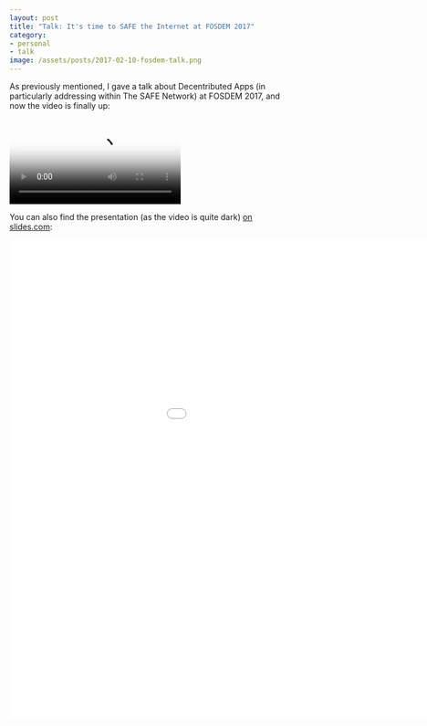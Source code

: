 ```yaml
---
layout: post
title: "Talk: It's time to SAFE the Internet at FOSDEM 2017"
category:
- personal
- talk
image: /assets/posts/2017-02-10-fosdem-talk.png
---
```


As previously mentioned, I gave a talk about Decentributed Apps (in particularly addressing within The SAFE Network) at FOSDEM 2017, and now the video is finally up:

<video controls
  poster="/assets/posts/2017-02-10-fosdem-talk.png" >
  <source
    src="https://video.fosdem.org/2017/Janson/safe_internet.vp8.webm"
    type="video/webm">
  <source
    src="https://video.fosdem.org/2017/Janson/safe_internet.mp4"
    type="video/mp4">
  Your browser doesn't support HTML5 video tag.
</video>


You can also find the presentation (as the video is quite dark) [on slides.com](http://slides.com/benjaminkampmann/fosdem2017-its-time-to-safe-the-internet#/):

<iframe src="//slides.com/benjaminkampmann/fosdem2017-its-time-to-safe-the-internet/embed?style=light" width="1152" height="840" scrolling="no" frameborder="0" webkitallowfullscreen mozallowfullscreen allowfullscreen></iframe>